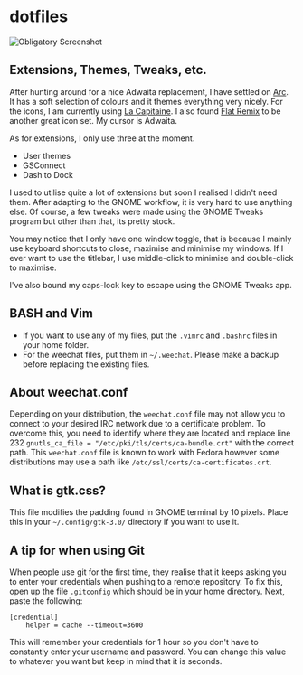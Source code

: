 # dotfiles
![Obligatory Screenshot](https://raw.githubusercontent.com/digiberk/dotfiles/master/screenshot.png) 

## Extensions, Themes, Tweaks, etc.
After hunting around for a nice Adwaita replacement, I have settled on [Arc](https://github.com/horst3180/arc-theme). It has a soft selection of colours and it themes everything very nicely. For the icons, I am currently using [La Capitaine](https://github.com/keeferrourke/la-capitaine-icon-theme). I also found [Flat Remix](https://github.com/daniruiz/flat-remix) to be another great icon set. My cursor is Adwaita.

As for extensions, I only use three at the moment.

* User themes
* GSConnect
* Dash to Dock

I used to utilise quite a lot of extensions but soon I realised I didn't need them. After adapting to the GNOME workflow, it is very hard to use anything else. Of course, a few tweaks were made using the GNOME Tweaks program but other than that, its pretty stock.

You may notice that I only have one window toggle, that is because I mainly use keyboard shortcuts to close, maximise and minimise my windows. If I ever want to use the titlebar, I use middle-click to minimise and double-click to maximise.

I've also bound my caps-lock key to escape using the GNOME Tweaks app.

## BASH and Vim
* If you want to use any of my files, put the `.vimrc` and `.bashrc` files in your home folder.
* For the weechat files, put them in `~/.weechat`. Please make a backup before replacing the existing files.

## About weechat.conf
Depending on your distribution, the `weechat.conf` file may not allow you to connect to your desired IRC network due to a certificate problem. To overcome this, you need to identify where they are located and replace line 232 `gnutls_ca_file = "/etc/pki/tls/certs/ca-bundle.crt"` with the correct path. This `weechat.conf` file is known to work with Fedora however some distributions may use a path like `/etc/ssl/certs/ca-certificates.crt`.

## What is gtk.css?
This file modifies the padding found in GNOME terminal by 10 pixels. Place this in your `~/.config/gtk-3.0/` directory if you want to use it. 

## A tip for when using Git
When people use git for the first time, they realise that it keeps asking you to enter your credentials when pushing to a remote repository. To fix this, open up the file `.gitconfig` which should be in your home directory. Next, paste the following:
```
[credential]
	helper = cache --timeout=3600
```
This will remember your credentials for 1 hour so you don't have to constantly enter your username and password. You can change this value to whatever you want but keep in mind that it is seconds.
